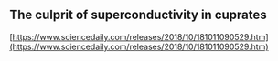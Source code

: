 ## The culprit of superconductivity in cuprates
  
  [https://www.sciencedaily.com/releases/2018/10/181011090529.htm](https://www.sciencedaily.com/releases/2018/10/181011090529.htm)